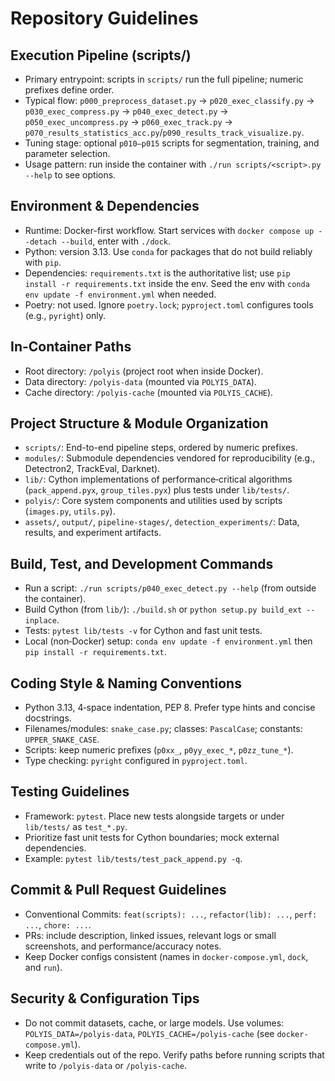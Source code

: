# Repository Guidelines

## Execution Pipeline (scripts/)
- Primary entrypoint: scripts in `scripts/` run the full pipeline; numeric prefixes define order.
- Typical flow: `p000_preprocess_dataset.py` → `p020_exec_classify.py` → `p030_exec_compress.py` → `p040_exec_detect.py` → `p050_exec_uncompress.py` → `p060_exec_track.py` → `p070_results_statistics_acc.py`/`p090_results_track_visualize.py`.
- Tuning stage: optional `p010–p015` scripts for segmentation, training, and parameter selection.
- Usage pattern: run inside the container with `./run scripts/<script>.py --help` to see options.

## Environment & Dependencies
- Runtime: Docker-first workflow. Start services with `docker compose up --detach --build`, enter with `./dock`.
- Python: version 3.13. Use `conda` for packages that do not build reliably with `pip`.
- Dependencies: `requirements.txt` is the authoritative list; use `pip install -r requirements.txt` inside the env. Seed the env with `conda env update -f environment.yml` when needed.
- Poetry: not used. Ignore `poetry.lock`; `pyproject.toml` configures tools (e.g., `pyright`) only.

## In-Container Paths
- Root directory: `/polyis` (project root when inside Docker).
- Data directory: `/polyis-data` (mounted via `POLYIS_DATA`).
- Cache directory: `/polyis-cache` (mounted via `POLYIS_CACHE`).

## Project Structure & Module Organization
- `scripts/`: End-to-end pipeline steps, ordered by numeric prefixes.
- `modules/`: Submodule dependencies vendored for reproducibility (e.g., Detectron2, TrackEval, Darknet).
- `lib/`: Cython implementations of performance‑critical algorithms (`pack_append.pyx`, `group_tiles.pyx`) plus tests under `lib/tests/`.
- `polyis/`: Core system components and utilities used by scripts (`images.py`, `utils.py`).
- `assets/`, `output/`, `pipeline-stages/`, `detection_experiments/`: Data, results, and experiment artifacts.

## Build, Test, and Development Commands
- Run a script: `./run scripts/p040_exec_detect.py --help` (from outside the container).
- Build Cython (from `lib/`): `./build.sh` or `python setup.py build_ext --inplace`.
- Tests: `pytest lib/tests -v` for Cython and fast unit tests.
- Local (non‑Docker) setup: `conda env update -f environment.yml` then `pip install -r requirements.txt`.

## Coding Style & Naming Conventions
- Python 3.13, 4‑space indentation, PEP 8. Prefer type hints and concise docstrings.
- Filenames/modules: `snake_case.py`; classes: `PascalCase`; constants: `UPPER_SNAKE_CASE`.
- Scripts: keep numeric prefixes (`p0xx_`, `p0yy_exec_*`, `p0zz_tune_*`).
- Type checking: `pyright` configured in `pyproject.toml`.

## Testing Guidelines
- Framework: `pytest`. Place new tests alongside targets or under `lib/tests/` as `test_*.py`.
- Prioritize fast unit tests for Cython boundaries; mock external dependencies.
- Example: `pytest lib/tests/test_pack_append.py -q`.

## Commit & Pull Request Guidelines
- Conventional Commits: `feat(scripts): ...`, `refactor(lib): ...`, `perf: ...`, `chore: ...`.
- PRs: include description, linked issues, relevant logs or small screenshots, and performance/accuracy notes.
- Keep Docker configs consistent (names in `docker-compose.yml`, `dock`, and `run`).

## Security & Configuration Tips
- Do not commit datasets, cache, or large models. Use volumes: `POLYIS_DATA=/polyis-data`, `POLYIS_CACHE=/polyis-cache` (see `docker-compose.yml`).
- Keep credentials out of the repo. Verify paths before running scripts that write to `/polyis-data` or `/polyis-cache`.
